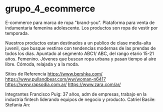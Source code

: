 # grupo_4_ecommerce

E-commerce para marca de ropa "brand-you". Plataforma para venta de indumentaria femenina adolescente. Los productos son ropa de vestir por temporada. 

Nuestros productos estan destinados a un publico de clase media-alta juvenil, que busque vestirse con tendencias modernas de las prendas de todos los dias. Apuntado al segmento ABC1/ ABC, del rango etario 15-21 años. Femenino. Jóvenes que buscan ropa urbana y pasan tiempo al aire libre. Cómoda, relajada y a la moda.

Sitios de Referencia
https://www.bershka.com/  
https://www.pullandbear.com/ww/woman-n6417
https://www.rapsodia.com.ar/
https://www.zara.com/ar/


Integrantes
Francisco Puig: 37 años, adm de empresas, trabajo en la industria fintech liderando equipos de negocio y producto. 
Catriel Basile: 
Stefania An: 





